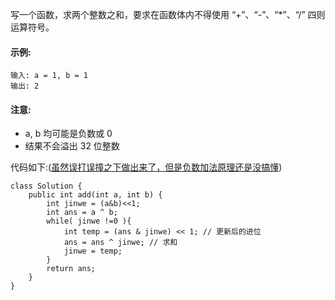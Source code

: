 写一个函数，求两个整数之和，要求在函数体内不得使用 “+”、“-”、“*”、“/” 四则运算符号。

#### 示例:
```
输入: a = 1, b = 1
输出: 2
```

#### 注意:
* a, b 均可能是负数或 0
* 结果不会溢出 32 位整数

代码如下:([虽然误打误撞之下做出来了，但是负数加法原理还是没搞懂](https://leetcode-cn.com/leetbook/read/illustration-of-algorithm/5vs8w7/))
```
class Solution {
    public int add(int a, int b) {
        int jinwe = (a&b)<<1;
        int ans = a ^ b;
        while( jinwe !=0 ){
            int temp = (ans & jinwe) << 1; // 更新后的进位
            ans = ans ^ jinwe; // 求和
            jinwe = temp;
        }
        return ans;
    }
}
```
